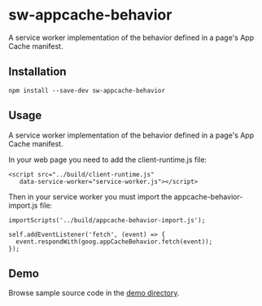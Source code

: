 # sw-appcache-behavior

A service worker implementation of the behavior defined in a page's App Cache manifest.

## Installation

`npm install --save-dev sw-appcache-behavior`

## Usage

A service worker implementation of the behavior defined in a page's App Cache manifest.

In your web page you need to add the client-runtime.js file:

```
<script src="../build/client-runtime.js"
   data-service-worker="service-worker.js"></script>
```

Then in your service worker you must import the appcache-behavior-import.js file:

```
importScripts('../build/appcache-behavior-import.js');

self.addEventListener('fetch', (event) => {
  event.respondWith(goog.appCacheBehavior.fetch(event));
});
```

## Demo

Browse sample source code in the [demo directory](https://github.com/GoogleChrome/sw-appcache-behavior/tree/master/demo).
